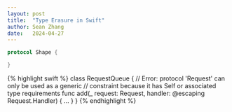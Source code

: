 ```yaml
---
layout: post
title:  "Type Erasure in Swift"
author: Sean Zhang
date:   2024-04-27
---
```


```swift
protocol Shape {

}
```
{% highlight swift %}
class RequestQueue {
    // Error: protocol 'Request' can only be used as a generic
    // constraint because it has Self or associated type requirements
    func add(_ request: Request,
             handler: @escaping Request.Handler) {
        ...
    }
}
{% endhighlight %}

